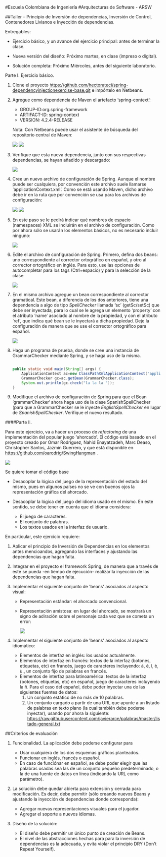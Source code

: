 #Escuela Colombiana de Ingeniería
#Arquitecturas de Software - ARSW

##Taller – Principio de Inversión de dependencias, Inversión de Control, Contenedores Livianos e Inyección de dependencias.


Entregables:

-   Ejercicio básico, y un avance del ejercicio principal: antes de
    terminar la clase.

-   Nueva versión del diseño: Próximo martes, en clase (impreso o digital).

-   Solución completa: Próximo Miércoles, antes del siguiente laboratorio.

Parte I. Ejercicio básico.

1.  Clone el proyecto
    <https://github.com/hectorateci/spring-dependencyinjectionexercise-base.git>
    e impórtelo en Netbeans.

2.  Agregue como dependencia de Maven el artefacto ‘spring-context’:

	-   GROUP-ID:org.spring-framework
	-   ARTIFACT-ID: spring-context
	-   VERSION: 4.2.4-RELEASE

	Nota: Con Netbeans puede usar el asistente de búsqueda del repositorio central de Maven:

	![](./img/media/image1.png)
	![](./img/media/image2.png)
  
3.  Verifique que esta nueva dependencia, junto con sus respectivas
    dependencias, se hayan añadido y descargado:

    ![](./img/media/image3.png)

4.  Cree un nuevo archivo de configuración de Spring. Aunque el nombre
    puede ser cualquiera, por convención este archivo suele
    llamarse ‘applicationContext.xml’. Como se está usando Maven, dicho
    archivo debe ir en la ruta que por convención se usa para los
    archivos de configuración:

    ![](./img/media/image4.png)
    ![](./img/media/image5.png)
    
5.  En este paso se le pedirá indicar qué nombres de
    espacio (namespaces) XML se incluirán en el archivo
    de configuración. Como por ahora sólo se usarán los elementos
    básicos, no es necesario incluir ninguno:

    ![](./img/media/image6.png)

6.  Edite el archivo de configuración de Spring. Primero, defina dos
    beans: uno correspondiente al corrector ortográfico en español, y
    otro al corrector ortográfico en inglés. Para esto, use las opciones
    de autocompletar para los tags (Ctrl+espacio) y para la selección de la clase:

    ![](./img/media/image7.png)

7.  En el mismo archivo agregue un bean correspondiente al
    corrector gramatical. Este bean, a diferencia de los dos anteriores,
    tiene una dependencia a algo de tipo *SpellChecker* llamada
    ‘sc’ (getSc/setSc) que debe ser inyectada, para lo cual se le agrega
    un elemento ‘property’ con el atributo ‘name’ asociado al nombre de
    la propiedad, y con el atributo ‘ref’, que indica qué bean se le
    inyectará a dicha propiedad. Deje la configuración de manera que se
    use el corrector ortográfico para español.

    ![](./img/media/image8.png)

8.  Haga un programa de prueba, donde se cree una instancia de
    GrammarChecker mediante Spring, y se haga uso de la misma.

	```java
	
	public static void main(String[] args) {
		ApplicationContext ac=new ClassPathXmlApplicationContext("applicationContext.xml");
		GrammarChecker gc=ac.getBean(GrammarChecker.class);
		System.out.println(gc.check("la la la "));
	}
	```

9.  Modifique el archivo de configuración de Spring para que el Bean
    ‘grammarChecker‘ ahora haga uso de la clase SpanishSpellChecker (para
    que a GrammarChecker se le inyecte *EnglishSpellChecker* en lugar de
    *SpanishSpellChecker*. Verifique el nuevo resultado.



####Parte II. 

Para este ejercicio, va a hacer un proceso de _refactoring_ de una implementación del popular juego 'ahorcado'. El código está basado en el proyecto creado por Omar Rodriguez, Nahid Enayatzadeh, Marc Deaso, Christopher Santos, Jazmin Guerrero, y que está disponible en https://github.com/oarodrig/SwingHangman .

![](img/GameScreenShot.png)

Se quiere tomar el código base 

* Desacoplar la lógica del juego de la representación del estado del mismo, pues en algunos países no se ve con buenos ojos la representación gráfica del ahorcado.

* Desacoplar la lógica del juego del idioma usado en el mismo. En este sentido, se debe tener en cuenta que el idioma considera: 
	* El juego de caracteres.
	* El conjunto de palabras.
	* Los textos usados en la interfaz de usuario.
	
En particular, este ejercicio requiere:

1. Aplicar el principio de Inversión de Dependencias en los elementos antes mencioandos, agregando las interfaces y ajustando las dependencias que hagan falta.
2. Integrar en el proyecto el framework Spring, de manera que a través de este se pueda -en tiempo de ejecución- realizar la inyección de las dependencias que hagan falta.
3. Implementar el siguiente conjunto de 'beans' asociados al aspecto visual:

	* Representación estándar: el ahorcado convencional.
	* Representación amistosa: en lugar del ahorcado, se mostrará un signo de adiración sobre el personaje cada vez que se cometa un error:
	
		![](img/germany.png)
4. Implementar el siguiente conjunto de 'beans' asociados al aspecto idiomático:

	* Elementos de interfaz en inglés: los usados actualmente.
	* Elementos de interfaz en francés: textos de la interfaz (botones, etiquetas, etc) en francés, juego de caracteres incluyendo: à, è, ì, ò, ù., un conjunto fijo de palabras en francés.
	* Elementos de interfaz para latinoamérica: textos de la interfaz (botones, etiquetas, etc) en español, juego de caracteres incluyendo la ñ. Para el caso del español, debe poder inyectar una de las siguientes fuentes de datos:
		1. Un conjunto estático de no más de 10 palabras.
		2. Un conjunto cargado a partir de una URL que apunte a un listado de palabras en texto plano (la cual también debe poderse inyectar), usando por ahora la siguiente: https://raw.githubusercontent.com/javierarce/palabras/master/listado-general.txt


##Criterios de evaluación

1. Funcionalidad. La aplicación debe poderse configurar para
	* Usar cualquiera de los dos esquemas gráficos planteados.
	* Funcionar en inglés, francés o español.
	* En caso de funciónar en español, se debe poder elegir que las palabras usadas sea las de un conjunto pequeño predeterminado, o la de una fuente de datos en línea (indicando la URL como parámetro).
2. La solución debe quedar abierta para extensión y cerrada para modificación. Es decir, debe permitir (sólo creando nuevos Beans y ajustando la inyección de dependencias donde corresponda):
	* Agregar nuevas representaciones visuales para el jugador.
	* Agregar el soporte a nuevos idiomas.
	
3. Diseño de la solución:
	* El diseño debe permitir un único punto de creación de Beans.
	* El nivel de las abstracciones hechas para para la inversión de dependencias es la adecuada, y evita violar el principio DRY (Don't Repeat Yourself).
